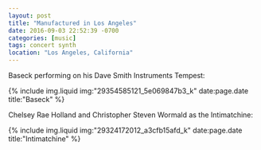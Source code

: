 ```yaml
---
layout: post
title: "Manufactured in Los Angeles"
date: 2016-09-03 22:52:39 -0700
categories: [music]
tags: concert synth
location: "Los Angeles, California"
---
```


Baseck performing on his Dave Smith Instruments Tempest:

{% include img.liquid img:"29354585121_5e069847b3_k" date:page.date title:"Baseck" %}

Chelsey Rae Holland and Christopher Steven Wormald as the Intimatchine:

{% include img.liquid img:"29324172012_a3cfb15afd_k" date:page.date title:"Intimatchine" %}
